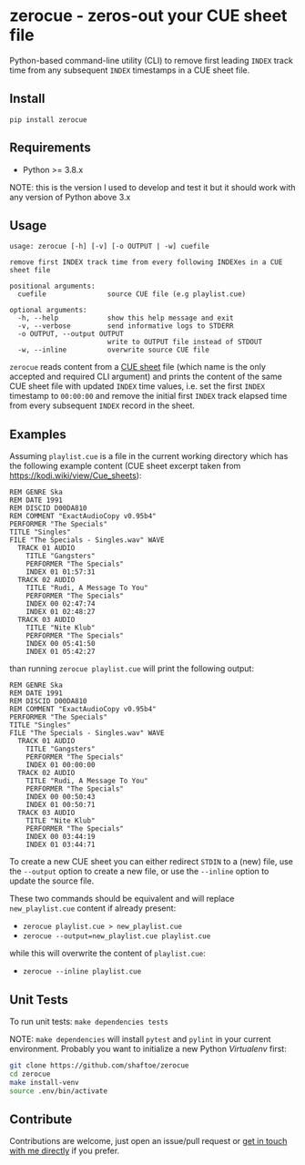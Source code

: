 # zerocue - zeros-out your CUE sheet file

Python-based command-line utility (CLI) to remove first leading `INDEX` track time from any subsequent `INDEX` timestamps in a CUE sheet file.

## Install

`pip install zerocue`

## Requirements

- Python >= 3.8.x

NOTE: this is the version I used to develop and test it but it should work with any version of Python above 3.x

## Usage

```text
usage: zerocue [-h] [-v] [-o OUTPUT | -w] cuefile

remove first INDEX track time from every following INDEXes in a CUE sheet file

positional arguments:
  cuefile               source CUE file (e.g playlist.cue)

optional arguments:
  -h, --help            show this help message and exit
  -v, --verbose         send informative logs to STDERR
  -o OUTPUT, --output OUTPUT
                        write to OUTPUT file instead of STDOUT
  -w, --inline          overwrite source CUE file
```

`zerocue` reads content from a [CUE sheet](https://en.wikipedia.org/wiki/Cue_sheet_(computing)) file (which name is the only accepted and required CLI argument) and prints the content of the same CUE sheet file with updated `INDEX` time values, i.e. set the first `INDEX` timestamp to `00:00:00` and remove the initial first `INDEX` track elapsed time from every subsequent `INDEX` record in the sheet.

## Examples

Assuming `playlist.cue` is a file in the current working directory which has the following example content (CUE sheet excerpt taken from <https://kodi.wiki/view/Cue_sheets>):

```cue
REM GENRE Ska
REM DATE 1991
REM DISCID D00DA810
REM COMMENT "ExactAudioCopy v0.95b4"
PERFORMER "The Specials"
TITLE "Singles"
FILE "The Specials - Singles.wav" WAVE
  TRACK 01 AUDIO
    TITLE "Gangsters"
    PERFORMER "The Specials"
    INDEX 01 01:57:31
  TRACK 02 AUDIO
    TITLE "Rudi, A Message To You"
    PERFORMER "The Specials"
    INDEX 00 02:47:74
    INDEX 01 02:48:27
  TRACK 03 AUDIO
    TITLE "Nite Klub"
    PERFORMER "The Specials"
    INDEX 00 05:41:50
    INDEX 01 05:42:27
```

than running `zerocue playlist.cue` will print the following output:

```cue
REM GENRE Ska
REM DATE 1991
REM DISCID D00DA810
REM COMMENT "ExactAudioCopy v0.95b4"
PERFORMER "The Specials"
TITLE "Singles"
FILE "The Specials - Singles.wav" WAVE
  TRACK 01 AUDIO
    TITLE "Gangsters"
    PERFORMER "The Specials"
    INDEX 01 00:00:00
  TRACK 02 AUDIO
    TITLE "Rudi, A Message To You"
    PERFORMER "The Specials"
    INDEX 00 00:50:43
    INDEX 01 00:50:71
  TRACK 03 AUDIO
    TITLE "Nite Klub"
    PERFORMER "The Specials"
    INDEX 00 03:44:19
    INDEX 01 03:44:71
```

To create a new CUE sheet you can either redirect `STDIN` to a (new) file, use the `--output` option to create a new file, or use the `--inline` option to update the source file.

These two commands should be equivalent and will replace `new_playlist.cue` content if already present:

- `zerocue playlist.cue > new_playlist.cue`
- `zerocue --output=new_playlist.cue playlist.cue`

while this will overwrite the content of `playlist.cue`:

- `zerocue --inline playlist.cue`

## Unit Tests

To run unit tests: `make dependencies tests`

NOTE: `make dependencies` will install `pytest` and `pylint` in your current environment. Probably you want to initialize a new Python _Virtualenv_ first:

```bash
git clone https://github.com/shaftoe/zerocue
cd zerocue
make install-venv
source .env/bin/activate
```

## Contribute

Contributions are welcome, just open an issue/pull request or [get in touch with me directly](https://a.l3x.in/contact) if you prefer.
